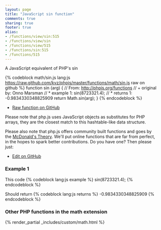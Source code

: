 ```yaml
---
layout: page
title: "JavaScript sin function"
comments: true
sharing: true
footer: true
alias:
- /functions/view/sin:515
- /functions/view/sin
- /functions/view/515
- /functions/sin:515
- /functions/515
---
```

<!-- Generated by Rakefile:build -->
A JavaScript equivalent of PHP's sin

{% codeblock math/sin.js lang:js https://raw.github.com/kvz/phpjs/master/functions/math/sin.js raw on github %}
function sin (arg) {
  // From: http://phpjs.org/functions
  // +   original by: Onno Marsman
  // *     example 1: sin(8723321.4);
  // *     returns 1: -0.9834330348825909
  return Math.sin(arg);
}
{% endcodeblock %}

 - [Raw function on GitHub](https://github.com/kvz/phpjs/blob/master/functions/math/sin.js)

Please note that php.js uses JavaScript objects as substitutes for PHP arrays, they are 
the closest match to this hashtable-like data structure. 

Please also note that php.js offers community built functions and goes by the 
[McDonald's Theory](https://medium.com/what-i-learned-building/9216e1c9da7d). We'll put online 
functions that are far from perfect, in the hopes to spark better contributions. 
Do you have one? Then please just: 

 - [Edit on GitHub](https://github.com/kvz/phpjs/edit/master/functions/math/sin.js)

### Example 1
This code
{% codeblock lang:js example %}
sin(8723321.4);
{% endcodeblock %}

Should return
{% codeblock lang:js returns %}
-0.9834330348825909
{% endcodeblock %}


### Other PHP functions in the math extension
{% render_partial _includes/custom/math.html %}
